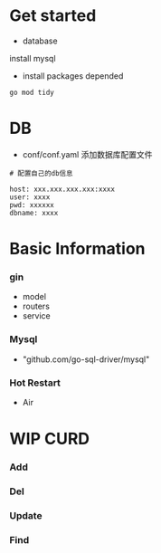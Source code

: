

# Get started

- database

install mysql

- install packages depended
```
go mod tidy

```
# DB

- conf/conf.yaml
添加数据库配置文件
```
# 配置自己的db信息

host: xxx.xxx.xxx.xxx:xxxx
user: xxxx
pwd: xxxxxx
dbname: xxxx 
```
# Basic Information

### gin
- model
- routers
- service
### Mysql
- "github.com/go-sql-driver/mysql"
### Hot Restart
- Air

# WIP CURD
### Add

### Del

### Update
### Find
